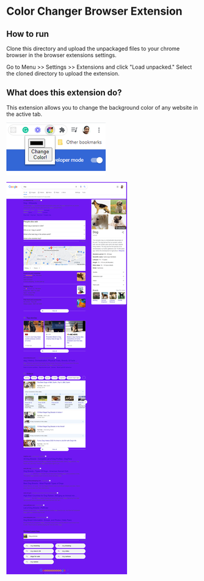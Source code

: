 # Color Changer Browser Extension

## How to run

Clone this directory and upload the unpackaged files to your chrome browser in the browser extensions settings.

Go to Menu >> Settings >> Extensions and click "Load unpacked." Select the cloned directory to upload the extension.

## What does this extension do?

This extension allows you to change the background color of any website in the active tab.

![UI](extension1.png)

![Affected Website](extension2.png)